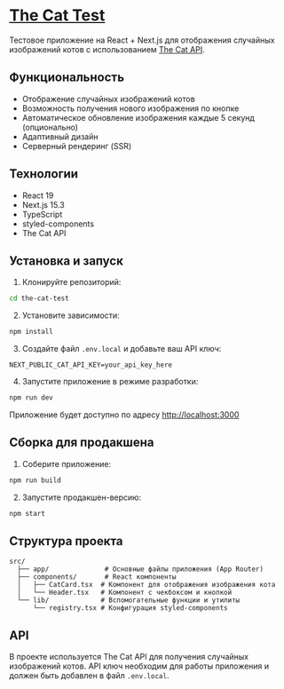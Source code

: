# [The Cat Test](https://ornate-trifle-faf2ca.netlify.app/)

Тестовое приложение на React + Next.js для отображения случайных изображений котов с использованием [The Cat API](https://thecatapi.com/).

## Функциональность

- Отображение случайных изображений котов
- Возможность получения нового изображения по кнопке
- Автоматическое обновление изображения каждые 5 секунд (опционально)
- Адаптивный дизайн
- Серверный рендеринг (SSR)

## Технологии

- React 19
- Next.js 15.3
- TypeScript
- styled-components
- The Cat API

## Установка и запуск

1. Клонируйте репозиторий:
```bash
cd the-cat-test
```

2. Установите зависимости:
```bash
npm install
```

3. Создайте файл `.env.local` и добавьте ваш API ключ:
```
NEXT_PUBLIC_CAT_API_KEY=your_api_key_here
```

4. Запустите приложение в режиме разработки:
```bash
npm run dev
```

Приложение будет доступно по адресу [http://localhost:3000](http://localhost:3000)

## Сборка для продакшена

1. Соберите приложение:
```bash
npm run build
```

2. Запустите продакшен-версию:
```bash
npm start
```

## Структура проекта

```
src/
  ├── app/              # Основные файлы приложения (App Router)
  ├── components/       # React компоненты
  │   ├── CatCard.tsx  # Компонент для отображения изображения кота
  │   └── Header.tsx   # Компонент с чекбоксом и кнопкой
  └── lib/             # Вспомогательные функции и утилиты
      └── registry.tsx # Конфигурация styled-components
```

## API

В проекте используется The Cat API для получения случайных изображений котов. API ключ необходим для работы приложения и должен быть добавлен в файл `.env.local`.
